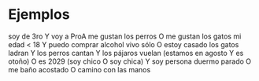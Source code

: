 # Ejemplos

<!-- TODO: quiza analizar alguno -->
soy de 3ro Y voy a ProA
me gustan los perros O me gustan los gatos
mi edad < 18 Y puedo comprar alcohol
vivo sólo O estoy casado
los gatos ladran Y los perros cantan Y los pájaros vuelan
(estamos en agosto Y es otoño) O es 2029
(soy chico O soy chica) Y soy persona
duermo parado O me baño acostado O camino con las manos
